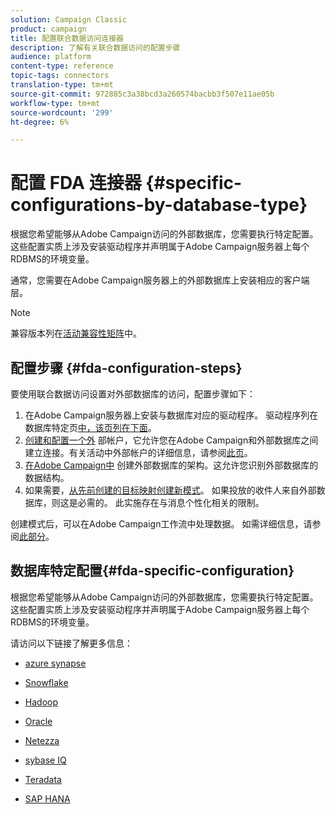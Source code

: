 ```yaml
---
solution: Campaign Classic
product: campaign
title: 配置联合数据访问连接器
description: 了解有关联合数据访问的配置步骤
audience: platform
content-type: reference
topic-tags: connectors
translation-type: tm+mt
source-git-commit: 972885c3a38bcd3a260574bacbb3f507e11ae05b
workflow-type: tm+mt
source-wordcount: '299'
ht-degree: 6%

---
```



# 配置 FDA 连接器 {#specific-configurations-by-database-type}

根据您希望能够从Adobe Campaign访问的外部数据库，您需要执行特定配置。 这些配置实质上涉及安装驱动程序并声明属于Adobe Campaign服务器上每个RDBMS的环境变量。

通常，您需要在Adobe Campaign服务器上的外部数据库上安装相应的客户端层。

>[!NOTE]
>
>兼容版本列在[活动兼容性矩阵](../../rn/using/compatibility-matrix.md#FederatedDataAccessFDA)中。


## 配置步骤 {#fda-configuration-steps}

要使用联合数据访问设置对外部数据库的访问，配置步骤如下：

1. 在Adobe Campaign服务器上安装与数据库对应的驱动程序。 驱动程序列在数据库特定页[中，该页列在下面](#fda-specific-configuration)。
1. [创建和配置一个外](../../installation/using/connecting-to-database.md) 部帐户，它允许您在Adobe Campaign和外部数据库之间建立连接。有关活动中外部帐户的详细信息，请参阅[此页](../../installation/using/external-accounts.md)。
1. [在Adobe Campaign中](../../installation/using/creating-data-schema.md) 创建外部数据库的架构。这允许您识别外部数据库的数据结构。
1. 如果需要，[从先前创建的目标映射创建新模式](../../installation/using/defining-data-mapping.md)。 如果投放的收件人来自外部数据库，则这是必需的。 此实施存在与消息个性化相关的限制。

创建模式后，可以在Adobe Campaign工作流中处理数据。 如需详细信息，请参阅[此部分](../../workflow/using/accessing-an-external-database--fda-.md)。

## 数据库特定配置{#fda-specific-configuration}

根据您希望能够从Adobe Campaign访问的外部数据库，您需要执行特定配置。 这些配置实质上涉及安装驱动程序并声明属于Adobe Campaign服务器上每个RDBMS的环境变量。

请访问以下链接了解更多信息：

* [azure synapse](../../installation/using/configure-fda-synapse.md)

* [Snowflake](../../installation/using/configure-fda-snowflake.md)

* [Hadoop](../../installation/using/configure-fda-hadoop.md)

* [Oracle](../../installation/using/configure-fda-oracle.md)

* [Netezza](../../installation/using/configure-fda-netezza.md)

* [sybase IQ](../../installation/using/configure-fda-sybase.md)

* [Teradata](../../installation/using/configure-fda-teradata.md)

* [SAP HANA](../../installation/using/configure-fda-sap-hana.md)
